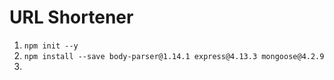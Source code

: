 # URL Shortener 

1. ```npm init --y ```
2. ```npm install --save body-parser@1.14.1 express@4.13.3 mongoose@4.2.9```
3. 